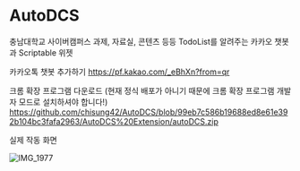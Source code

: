 # AutoDCS
충남대학교 사이버캠퍼스 과제, 자료실, 콘텐츠 등등 TodoList를 알려주는 카카오 챗봇과 Scriptable 위젯

카카오톡 챗봇 추가하기
https://pf.kakao.com/_eBhXn?from=qr

크롬 확장 프로그램 다운로드 (현재 정식 배포가 아니기 때문에 크롬 확장 프로그램 개발자 모드로 설치하셔야 합니다!)
https://github.com/chisung42/AutoDCS/blob/99eb7c586b19688ed8e61e392b104bc3fafa2963/AutoDCS%20Extension/autoDCS.zip



실제 작동 화면

![IMG_1977](https://github.com/user-attachments/assets/85c804bc-2dd8-4e6f-a269-b9e95df30129)
